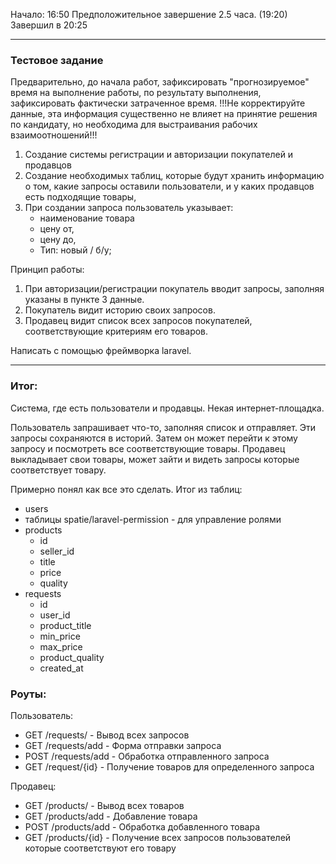 Начало: 16:50
Предположительное завершение 2.5 часа. (19:20)
Завершил в 20:25 

---

### Тестовое задание

Предварительно, до начала работ, зафиксировать "прогнозируемое" время на выполнение работы, по результату выполнения, зафиксировать фактически затраченное время.
!!!Не корректируйте данные, эта информация существенно не влияет на принятие решения по кандидату, но необходима для выстраивания рабочих взаимоотношений!!!

1. Создание системы регистрации и авторизации покупателей и продавцов
2. Создание необходимых таблиц, которые будут хранить информацию о том, какие запросы оставили пользователи, и у каких продавцов есть подходящие товары,
3. При создании запроса пользователь указывает:
    * наименование товара
    * цену от,
    * цену до,
    * Тип: новый / б/у;

Принцип работы:
1. При авторизации/регистрации покупатель вводит запросы, заполняя указаны в пункте 3 данные.
2. Покупатель видит историю своих запросов.
3. Продавец видит список всех запросов покупателей, соответствующие критериям его товаров.

Написать с помощью фреймворка laravel.

---

### Итог:

Система, где есть пользователи и продавцы. Некая интернет-площадка.

Пользователь запрашивает что-то, заполняя список и отправляет. Эти запросы сохраняются в историй. Затем он может перейти к этому запросу и посмотреть все соответствующие товары.
Продавец выкладывает свои товары, может зайти и видеть запросы которые соответствует товару.

Примерно понял как все это сделать. Итог из таблиц:
- users
- таблицы spatie/laravel-permission - для управление ролями
- products
    - id
    - seller_id
    - title
    - price
    - quality
- requests
    - id
    - user_id
    - product_title
    - min_price
    - max_price
    - product_quality
    - created_at


### Роуты:

Пользователь:
- GET /requests/ - Вывод всех запросов
- GET /requests/add - Форма отправки запроса
- POST /requests/add - Обработка отправленного запроса
- GET /request/{id} - Получение товаров для определенного запроса

Продавец:
- GET /products/ - Вывод всех товаров
- GET /products/add - Добавление товара
- POST /products/add - Обработка добавленного товара
- GET /products/{id} - Получение всех запросов пользователей которые соответствуют его товару
